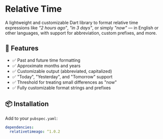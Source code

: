 # Relative Time

A lightweight and customizable Dart library to format relative time expressions like _"2 hours ago"_, _"in 3 days"_, or simply _"now"_ — in English or other languages, with support for abbreviation, custom prefixes, and more.

## 🚀 Features

- ✅ Past and future time formatting
- ✅ Approximate months and years
- ✅ Customizable output (abbreviated, capitalized)
- ✅ "Today", "Yesterday", and "Tomorrow" support
- ✅ Threshold for treating small differences as "now"
- ✅ Fully customizable format strings and prefixes

## 📦 Installation

Add to your `pubspec.yaml`:

```yaml
dependencies:
  relativetimeago: ^1.0.2
